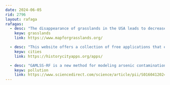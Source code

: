 ```yaml
---
date: 2024-06-05
rid: 2796
layout: rafaga
rafagas:
  - desc: "The disappearance of grasslands in the USA leads to decreased wildlife, reduced soil productivity, and water storage, making cities less resistant to heat and storms" 
    keyw: grasslands
    link: https://www.mapforgrasslands.org/

  - desc: "This website offers a collection of free applications that enable you to explore the hidden heritage of various cities in the United Kingdom and Europe through immersive routes on GPS-enabled historical maps"
    keyw: cities
    link: https://historycityapps.org/apps/

  - desc: "GAMLSS-RF is a new method for modeling arsenic contamination in European soils using the LUCAS database of soil samples"
    keyw: pollution
    link: https://www.sciencedirect.com/science/article/pii/S0160412024001302
---
```


